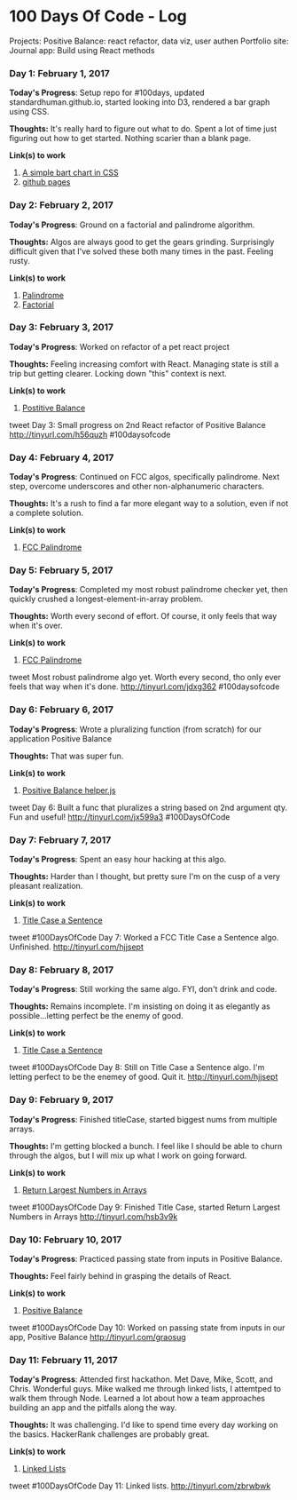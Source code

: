 # 100 Days Of Code - Log

Projects:
  Positive Balance: react refactor, data viz, user authen
  Portfolio site:
  Journal app: Build using React methods


### Day 1: February 1, 2017

**Today's Progress**: Setup repo for #100days, updated standardhuman.github.io, started looking into D3, rendered a bar graph using CSS.

**Thoughts:**
It's really hard to figure out what to do. Spent a lot of time just figuring out how to get started. Nothing scarier than a blank page.

**Link(s) to work**
1. [A simple bart chart in CSS](https://github.com/standardhuman/bar-chart)
2. [github pages](https://standardhuman.github.io)


### Day 2: February 2, 2017

**Today's Progress**: Ground on a factorial and palindrome algorithm.

**Thoughts:**
Algos are always good to get the gears grinding. Surprisingly difficult given that I've solved these both many times in the past. Feeling rusty.

**Link(s) to work**
1. [Palindrome](https://goo.gl/zrwlMo)
2. [Factorial](https://goo.gl/lmN60A)


### Day 3: February 3, 2017

**Today's Progress**: Worked on refactor of a pet react project

**Thoughts:**
Feeling increasing comfort with React. Managing state is still a trip but getting clearer. Locking down "this" context is next.

**Link(s) to work**
1. [Postitive Balance](https://github.com/standardhuman/positivebalance/)

tweet Day 3: Small progress on 2nd React refactor of Positive Balance http://tinyurl.com/h56quzh #100daysofcode


### Day 4: February 4, 2017

**Today's Progress**: Continued on FCC algos, specifically palindrome. Next step, overcome underscores and other non-alphanumeric characters.

**Thoughts:**
It's a rush to find a far more elegant way to a solution, even if not a complete solution.

**Link(s) to work**
1. [FCC Palindrome](http://tinyurl.com/jdxg362)


### Day 5: February 5, 2017

**Today's Progress**: Completed my most robust palindrome checker yet, then quickly crushed a longest-element-in-array problem.

**Thoughts:**
Worth every second of effort. Of course, it only feels that way when it's over.

**Link(s) to work**
1. [FCC Palindrome](http://tinyurl.com/jdxg362)

tweet Most robust palindrome algo yet. Worth every second, tho only ever feels that way when it's done. http://tinyurl.com/jdxg362 #100daysofcode


### Day 6: February 6, 2017

**Today's Progress**: Wrote a pluralizing function (from scratch) for our application Positive Balance

**Thoughts:** That was super fun.

**Link(s) to work**
1. [Positive Balance helper.js](http://tinyurl.com/jx599a3)

tweet Day 6: Built a func that pluralizes a string based on 2nd argument qty. Fun and useful! http://tinyurl.com/jx599a3 #100DaysOfCode

### Day 7: February 7, 2017

**Today's Progress**: Spent an easy hour hacking at this algo.

**Thoughts:** Harder than I thought, but pretty sure I'm on the cusp of a very pleasant realization.

**Link(s) to work**
1. [Title Case a Sentence](http://tinyurl.com/hjjsept)

tweet #100DaysOfCode Day 7: Worked a FCC Title Case a Sentence algo. Unfinished. http://tinyurl.com/hjjsept

### Day 8: February 8, 2017

**Today's Progress**: Still working the same algo. FYI, don't drink and code.

**Thoughts:** Remains incomplete. I'm insisting on doing it as elegantly as possible...letting perfect be the enemy of good.

**Link(s) to work**
1. [Title Case a Sentence](http://tinyurl.com/hjjsept)

tweet #100DaysOfCode Day 8: Still on Title Case a Sentence algo. I'm letting perfect to be the enemey of good. Quit it. http://tinyurl.com/hjjsept

### Day 9: February 9, 2017

**Today's Progress**: Finished titleCase, started biggest nums from multiple arrays.

**Thoughts:** I'm getting blocked a bunch. I feel like I should be able to churn through the algos, but I will mix up what I work on going forward.

**Link(s) to work**
1. [Return Largest Numbers in Arrays](http://tinyurl.com/hsb3v9k)

tweet #100DaysOfCode Day 9: Finished Title Case, started Return Largest Numbers in Arrays http://tinyurl.com/hsb3v9k

### Day 10: February 10, 2017

**Today's Progress**: Practiced passing state from inputs in Positive Balance.

**Thoughts:** Feel fairly behind in grasping the details of React.

**Link(s) to work**
1. [Positive Balance](http://tinyurl.com/graosug)

tweet #100DaysOfCode Day 10: Worked on passing state from inputs in our app, Positive Balance http://tinyurl.com/graosug

### Day 11: February 11, 2017

**Today's Progress**: Attended first hackathon. Met Dave, Mike, Scott, and Chris. Wonderful guys. Mike walked me through linked lists, I attemtped to walk them through Node. Learned a lot about how a team approaches building an app and the pitfalls along the way.

**Thoughts:** It was challenging. I'd like to spend time every day working on the basics. HackerRank challenges are probably great.

**Link(s) to work**
1. [Linked Lists](http://tinyurl.com/zbrwbwk)

tweet #100DaysOfCode Day 11: Linked lists. http://tinyurl.com/zbrwbwk
